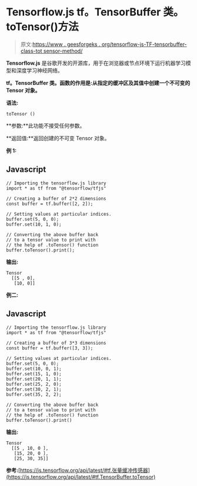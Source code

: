 # Tensorflow.js tf。TensorBuffer 类。toTensor()方法

> 原文:[https://www . geesforgeks . org/tensorflow-js-TF-tensorbuffer-class-tot sensor-method/](https://www.geeksforgeeks.org/tensorflow-js-tf-tensorbuffer-class-totensor-method/)

**Tensorflow.js** 是谷歌开发的开源库，用于在浏览器或节点环境下运行机器学习模型和深度学习神经网络。

**tf。TensorBuffer 类。函数的作用是:从指定的缓冲区及其值中创建一个不可变的 Tensor 对象。**

**语法:**

```
toTensor ()
```

**参数:**此功能不接受任何参数。

**返回值:**返回创建的不可变 Tensor 对象。

**例 1:**

## Javascript

```
// Importing the tensorflow.js library
import * as tf from "@tensorflow/tfjs"

// Creating a buffer of 2*2 dimensions
const buffer = tf.buffer([2, 2]); 

// Setting values at particular indices. 
buffer.set(5, 0, 0); 
buffer.set(10, 1, 0); 

// Converting the above buffer back
// to a tensor value to print with 
// the help of .toTensor() function
buffer.toTensor().print();
```

**输出:**

```
Tensor
  [[5 , 0],
   [10, 0]]
```

**例二:**

## Javascript

```
// Importing the tensorflow.js library
import * as tf from "@tensorflow/tfjs"

// Creating a buffer of 3*3 dimensions
const buffer = tf.buffer([3, 3]); 

// Setting values at particular indices. 
buffer.set(5, 0, 0); 
buffer.set(10, 0, 1); 
buffer.set(15, 1, 0); 
buffer.set(20, 1, 1); 
buffer.set(25, 2, 0); 
buffer.set(30, 2, 1); 
buffer.set(35, 2, 2); 

// Converting the above buffer back 
// to a tensor value to print with
// the help of .toTensor() function
buffer.toTensor().print()
```

**输出:**

```
Tensor
  [[5 , 10, 0 ],
   [15, 20, 0 ],
   [25, 30, 35]]
```

**参考:**[https://js.tensorflow.org/api/latest/#tf.张量缓冲传感器](https://js.tensorflow.org/api/latest/#tf.TensorBuffer.toTensor)